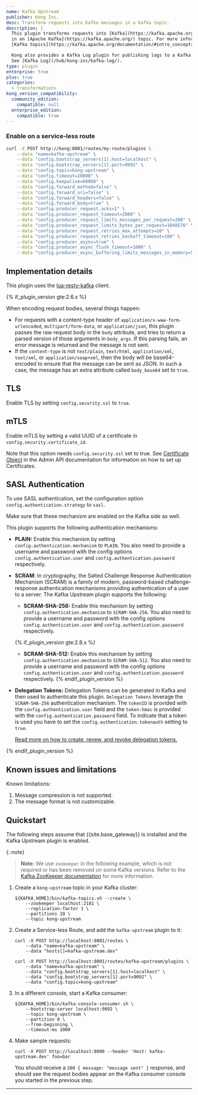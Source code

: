 ```yaml
---
name: Kafka Upstream
publisher: Kong Inc.
desc: Transform requests into Kafka messages in a Kafka topic.
description: |
  This plugin transforms requests into [Kafka](https://kafka.apache.org/) messages
  in an [Apache Kafka](https://kafka.apache.org/) topic. For more information, see
  [Kafka topics](https://kafka.apache.org/documentation/#intro_concepts_and_terms).

  Kong also provides a Kafka Log plugin for publishing logs to a Kafka topic.
  See [Kafka Log](/hub/kong-inc/kafka-log/).
type: plugin
enterprise: true
plus: true
categories:
  - transformations
kong_version_compatibility:
  community_edition:
    compatible: null
  enterprise_edition:
    compatible: true
---
```


### Enable on a service-less route

```bash
curl -X POST http://kong:8001/routes/my-route/plugins \
    --data "name=kafka-upstream" \
    --data "config.bootstrap_servers[1].host=localhost" \
    --data "config.bootstrap_servers[1].port=9092" \
    --data "config.topic=kong-upstream" \
    --data "config.timeout=10000" \
    --data "config.keepalive=60000" \
    --data "config.forward_method=false" \
    --data "config.forward_uri=false" \
    --data "config.forward_headers=false" \
    --data "config.forward_body=true" \
    --data "config.producer_request_acks=1" \
    --data "config.producer_request_timeout=2000" \
    --data "config.producer_request_limits_messages_per_request=200" \
    --data "config.producer_request_limits_bytes_per_request=1048576" \
    --data "config.producer_request_retries_max_attempts=10" \
    --data "config.producer_request_retries_backoff_timeout=100" \
    --data "config.producer_async=true" \
    --data "config.producer_async_flush_timeout=1000" \
    --data "config.producer_async_buffering_limits_messages_in_memory=50000"
```

## Implementation details

This plugin uses the [lua-resty-kafka](https://github.com/kong/lua-resty-kafka) client.

{% if_plugin_version gte:2.6.x %}

When encoding request bodies, several things happen:

* For requests with a content-type header of `application/x-www-form-urlencoded`, `multipart/form-data`,
  or `application/json`, this plugin passes the raw request body in the `body` attribute, and tries
  to return a parsed version of those arguments in `body_args`. If this parsing fails, an error message is
  returned and the message is not sent.
* If the `content-type` is not `text/plain`, `text/html`, `application/xml`, `text/xml`, or `application/soap+xml`,
  then the body will be base64-encoded to ensure that the message can be sent as JSON. In such a case,
  the message has an extra attribute called `body_base64` set to `true`.

## TLS

Enable TLS by setting `config.security.ssl` to `true`.

## mTLS

Enable mTLS by setting a valid UUID of a certificate in `config.security.certificate_id`.

Note that this option needs `config.security.ssl` set to true.
See [Certificate Object](https://docs.konghq.com/gateway/latest/admin-api/#certificate-object)
in the Admin API documentation for information on how to set up Certificates.

## SASL Authentication

To use SASL authentication, set the configuration option `config.authentication.strategy` to `sasl`.

Make sure that these mechanism are enabled on the Kafka side as well.

This plugin supports the following authentication mechanisms:

- **PLAIN:** Enable this mechanism by setting `config.authentication.mechanism` to `PLAIN`.
  You also need to provide a username and password with the config options `config.authentication.user`
  and `config.authentication.password` respectively.

- **SCRAM**: In cryptography, the Salted Challenge Response Authentication Mechanism (SCRAM)
  is a family of modern, password-based challenge–response authentication mechanisms
  providing authentication of a user to a server. The Kafka Upstream plugin supports the following:

    - **SCRAM-SHA-256:** Enable this mechanism by setting `config.authentication.mechanism`
    to `SCRAM-SHA-256`. You also need to provide a username and password with the config options
    `config.authentication.user` and `config.authentication.password` respectively.

    {% if_plugin_version gte:2.8.x %}
    - **SCRAM-SHA-512:** Enable this mechanism by setting `config.authentication.mechanism`
      to `SCRAM-SHA-512`. You also need to provide a username and password with the config options
      `config.authentication.user` and `config.authentication.password` respectively.
    {% endif_plugin_version %}

- **Delegation Tokens:** Delegation Tokens can be generated in Kafka and then used to authenticate
  this plugin. `Delegation Tokens` leverage the `SCRAM-SHA-256` authentication mechanism. The `tokenID`
  is provided with the `config.authentication.user` field and the `token-hmac` is provided with the
  `config.authentication.password` field. To indicate that a token is used you have to set the
  `config.authentication.tokenauth` setting to `true`.

  [Read more on how to create, renew, and revoke delegation tokens.](https://docs.confluent.io/platform/current/kafka/authentication_sasl/authentication_sasl_delegation.html#authentication-using-delegation-tokens)

{% endif_plugin_version %}

## Known issues and limitations

Known limitations:

1. Message compression is not supported.
2. The message format is not customizable.

## Quickstart

The following steps assume that {{site.base_gateway}} is installed and the Kafka Upstream plugin is enabled.

{:.note}
> **Note**: We use `zookeeper` in the following example, which is not required or has been removed on some Kafka versions. Refer to the [Kafka ZooKeeper documentation](https://kafka.apache.org/documentation/#zk) for more information.

1. Create a `kong-upstream` topic in your Kafka cluster:

    ```
    ${KAFKA_HOME}/bin/kafka-topics.sh --create \
        --zookeeper localhost:2181 \
        --replication-factor 1 \
        --partitions 10 \
        --topic kong-upstream
    ```

2. Create a Service-less Route, and add the `kafka-upstream` plugin to it:

    ```
    curl -X POST http://localhost:8001/routes \
        --data "name=kafka-upstream" \
        --data "hosts[]=kafka-upstream.dev"
    ```

    ```
    curl -X POST http://localhost:8001/routes/kafka-upstream/plugins \
        --data "name=kafka-upstream" \
        --data "config.bootstrap_servers[1].host=localhost" \
        --data "config.bootstrap_servers[1].port=9092" \
        --data "config.topic=kong-upstream"
    ```

3. In a different console, start a Kafka consumer:

    ```
    ${KAFKA_HOME}/bin/kafka-console-consumer.sh \
        --bootstrap-server localhost:9092 \
        --topic kong-upstream \
        --partition 0 \
        --from-beginning \
        --timeout-ms 1000
    ```

4. Make sample requests:

    ```
    curl -X POST http://localhost:8000 --header 'Host: kafka-upstream.dev' foo=bar
    ```

    You should receive a `200 { message: "message sent" }` response, and should see the request bodies appear on
    the Kafka consumer console you started in the previous step.

---

